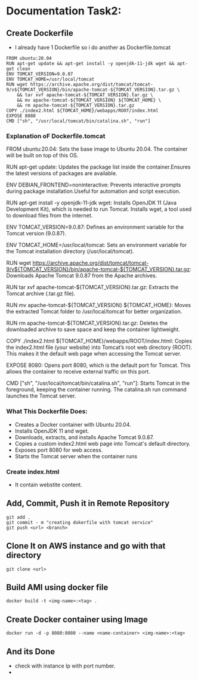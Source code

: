 # Documentation Task2:

## Create Dockerfile 
- I already have 1 Dockerfile so i do another as Dockerfile.tomcat
```
FROM ubuntu:20.04
RUN apt-get update && apt-get install -y openjdk-11-jdk wget && apt-get clean
ENV TOMCAT_VERSION=9.0.87
ENV TOMCAT_HOME=/usr/local/tomcat
RUN wget https://archive.apache.org/dist/tomcat/tomcat-9/v${TOMCAT_VERSION}/bin/apache-tomcat-${TOMCAT_VERSION}.tar.gz \
    && tar xvf apache-tomcat-${TOMCAT_VERSION}.tar.gz \
    && mv apache-tomcat-${TOMCAT_VERSION} ${TOMCAT_HOME} \
    && rm apache-tomcat-${TOMCAT_VERSION}.tar.gz
COPY ./index2.html ${TOMCAT_HOME}/webapps/ROOT/index.html
EXPOSE 8080
CMD ["sh", "/usr/local/tomcat/bin/catalina.sh", "run"]
```
### Explanation oF Dockerfile.tomcat
FROM ubuntu:20.04:  Sets the base image to Ubuntu 20.04. The container will be built on top of this OS.

RUN apt-get update:  Updates the package list inside the container.Ensures the latest versions of packages are available.

ENV DEBIAN_FRONTEND=noninteractive:  Prevents interactive prompts during package installation.Useful for automation and script execution.

RUN apt-get install -y openjdk-11-jdk wget:  Installs OpenJDK 11 (Java Development Kit), which is needed to run Tomcat. Installs wget, a tool used to download files from the internet.

ENV TOMCAT_VERSION=9.0.87:  Defines an environment variable for the Tomcat version (9.0.87).

ENV TOMCAT_HOME=/usr/local/tomcat:  Sets an environment variable for the Tomcat installation directory (/usr/local/tomcat).

RUN wget https://archive.apache.org/dist/tomcat/tomcat-9/v${TOMCAT_VERSION}/bin/apache-tomcat-${TOMCAT_VERSION}.tar.gz:  Downloads Apache Tomcat 9.0.87 from the Apache archives.

RUN tar xvf apache-tomcat-${TOMCAT_VERSION}.tar.gz:  Extracts the Tomcat archive (.tar.gz file).

RUN mv apache-tomcat-${TOMCAT_VERSION} ${TOMCAT_HOME}:  Moves the extracted Tomcat folder to /usr/local/tomcat for better organization.

RUN rm apache-tomcat-${TOMCAT_VERSION}.tar.gz:  Deletes the downloaded archive to save space and keep the container lightweight.

COPY ./index2.html ${TOMCAT_HOME}/webapps/ROOT/index.html:  Copies the index2.html file (your website) into Tomcat’s root web directory (ROOT). This makes it the default web page when accessing the Tomcat server.

EXPOSE 8080:  Opens port 8080, which is the default port for Tomcat. This allows the container to receive external traffic on this port.

CMD ["sh", "/usr/local/tomcat/bin/catalina.sh", "run"]:  Starts Tomcat in the foreground, keeping the container running. The catalina.sh run command launches the Tomcat server.

### What This Dockerfile Does:
- Creates a Docker container with Ubuntu 20.04.
- Installs OpenJDK 11 and wget.
- Downloads, extracts, and installs Apache Tomcat 9.0.87.
- Copies a custom index2.html web page into Tomcat's default directory.
- Exposes port 8080 for web access.
- Starts the Tomcat server when the container runs

### Create index.html
- It contain webstite content.
  
## Add, Commit, Push it in Remote Repository
```
git add .
git commit - m "creating dokerfile with tomcat service"
git push <url> <branch>
```
## Clone It on AWS instance and go with that directory
```
git clone <url>
```
## Build AMI using docker file 

```
docker build -t <img-name>:<tag> .
```
## Create Docker container using Image 

```
docker run -d -p 8080:8080 --name <name-container> <img-name>:<tag>
```
## And its Done 
- check with instance Ip with port number.
- 
